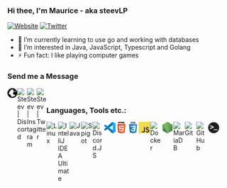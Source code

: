### Hi thee, I'm Maurice - aka steevLP
[![Website](https://img.shields.io/website?label=slpnetwork.de&style=for-the-badge&url=https%3A%2F%2Fdummyapt.de)](https://slpnetwork.de)
[![Twitter](https://img.shields.io/twitter/follow/theonly_steevLP?color=1DA1F2&logo=twitter&style=for-the-badge)](https://twitter.com/theonly_steevLP)

- 🌱 I’m currently learning to use go and working with databases
- 👀 I’m interested in Java, JavaScript, Typescript and Golang
- ⚡ Fun fact: I like playing computer games

### Send me a Message
[<img align="left" alt="www.slpnetwork.de" width="22px" src="https://raw.githubusercontent.com/iconic/open-iconic/master/svg/globe.svg" />][website]
[<img align="left" alt="Steev | Discord" width="22px" src="https://cdn.jsdelivr.net/npm/simple-icons@v3/icons/discord.svg" />][discord]
[<img align="left" alt="Steev | Instagram" width="22px" src="https://cdn.jsdelivr.net/npm/simple-icons@v3/icons/instagram.svg" />][instagram]
[<img align="left" alt="Steev | Twitter" width="22px" src="https://cdn.jsdelivr.net/npm/simple-icons@v3/icons/twitter.svg" />][twitter]

<br>

### Languages, Tools etc.:
<img align="left" alt="Linux" width="26px" src="https://upload.wikimedia.org/wikipedia/commons/a/af/Tux.png" />
<img align="left" alt="IntelliJ IDEA Ultimate" width="26px" src="https://upload.wikimedia.org/wikipedia/commons/thumb/9/9c/IntelliJ_IDEA_Icon.svg/2048px-IntelliJ_IDEA_Icon.svg.png" />
<img align="left" alt="Java" width="26px" src="https://symbols.getvecta.com/stencil_25/38_java.bc46b9254c.png" />
<img align="left" alt="Spigot" width="26px" src="https://static.spigotmc.org/img/spigot.png" />
<img align="left" alt="Discord.JS" width="26px" src="https://discord.js.org/android-chrome-192x192.png" />
<img align="left" alt="Visual Studio Code" width="26px" src="https://raw.githubusercontent.com/github/explore/80688e429a7d4ef2fca1e82350fe8e3517d3494d/topics/visual-studio-code/visual-studio-code.png" />
<img align="left" alt="HTML5" width="26px" src="https://raw.githubusercontent.com/github/explore/80688e429a7d4ef2fca1e82350fe8e3517d3494d/topics/html/html.png" />  

<img align="left" alt="CSS3" width="26px" src="https://raw.githubusercontent.com/github/explore/80688e429a7d4ef2fca1e82350fe8e3517d3494d/topics/css/css.png" />
<img align="left" alt="JavaScript" width="26px" src="https://raw.githubusercontent.com/github/explore/80688e429a7d4ef2fca1e82350fe8e3517d3494d/topics/javascript/javascript.png" />
<img align="left" alt="Docker" width="26px" src="https://www.docker.com/wp-content/uploads/2022/01/cropped-Docker-R-Logo-08-2018-Monochomatic-RGB_Moby-x1-192x192.png" />
<img align="left" alt="Node.js" width="26px" src="https://raw.githubusercontent.com/github/explore/80688e429a7d4ef2fca1e82350fe8e3517d3494d/topics/nodejs/nodejs.png" />  

<img align="left" alt="MariaDB" width="26px" src="https://mariadb.com/wp-content/uploads/2019/11/mariadb-logo-vert_blue-transparent.png" />
<img align="left" alt="Git" width="26px" src="https://upload.wikimedia.org/wikipedia/commons/thumb/3/3f/Git_icon.svg/1024px-Git_icon.svg.png" />
<img align="left" alt="GitHub" width="26px" src="https://upload.wikimedia.org/wikipedia/commons/9/91/Octicons-mark-github.svg" />
<img align="left" alt="Terminal" width="26px" src="https://raw.githubusercontent.com/github/explore/80688e429a7d4ef2fca1e82350fe8e3517d3494d/topics/terminal/terminal.png" />

[twitter]: https://twitter.com/theonly_steevLP
[website]: https://www.slpnetwork.de
[discord]: https://discord.gg/Xw6ta9u2DW
[instagram]: https://www.instagram.com/the.steev/
